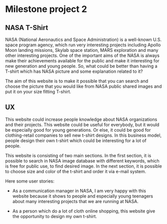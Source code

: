 # Milestone project 2 
## NASA T-Shirt

NASA (National Aeronautics and Space Administration) is a well-known U.S. space program agency, which run very interesting projects including Apollo Moon landing missions, 
Skylab space station, MARS exploration and many other interesting projects. 
One of the important aims of the NASA is always make their achievements available for the public and make it interesting for new generation and young people. 
So, what could be better than having a T-shirt which has NASA picture and some explanation related to it?

The aim of this website is to make it possible that you can search and choose the picture that you would like from NASA public shared 
images and put it on your size fitting T-shirt.


## UX

This website could increase people knowledge about NASA organizations and their projects. 
This website could be useful for everybody, but it would be especially good for young generations. 
Or else, it could be good for clothing-retail companies to sell new t-shirt designs. 
In this business model, people design their own t-shirt which could be interesting for a lot of people.

This website is consisting of two main sections. In the first section, 
it is possible to search in NASA image database with different keywords, which is free for public use, to find desired image. 
In the next section, it is possible to choose size and color of the t-shirt and order it via e-mail system.

Here some user stories:

* As a communication manager in NASA, I am very happy with this website because it shows to people and especially young teenagers about many 
interesting projects that we are running at NASA.

* As a person which do a lot of cloth online shopping, this website give the opportunity to design my own t-shirt.
